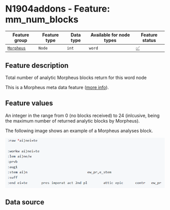 # N1904addons - Feature: mm_num_blocks

Feature group |Feature type | Data type | Available for node types | Feature status
---  | --- | --- | --- | ---
[`Morpheus`](README.md#feature-group-morpheus-analyses-meta-and-summary) | `Node` | `int` | `word` | [✅](featurestatus.md#Trustworthy "Trustworthy")

## Feature description

Total number of analytic Morpheus blocks return for this word node

This is a Morpheus meta data feature ([more info](morpheus_tf_feature_classes.md)).

## Feature values

An integer in the range from 0 (no blocks received) to 24 (inlcusive, being the maximum number of returned analytic blocks by Morpheus).

The following image shows an example of a Morpheus analyses block.

<IMG SRC="images/morpheus_block_example.png">

## Data source
